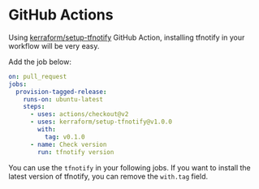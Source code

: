 # GitHub Actions

Using [kerraform/setup-tfnotify](https://github.com/kerraform/setup-tfnotify) GitHub Action, installing tfnotify in your workflow will be very easy.

Add the job below:

```yaml
on: pull_request
jobs:
  provision-tagged-release:
    runs-on: ubuntu-latest
    steps:
      - uses: actions/checkout@v2
      - uses: kerraform/setup-tfnotify@v1.0.0
        with:
          tag: v0.1.0
      - name: Check version 
        run: tfnotify version
```

You can use the `tfnotify` in your following jobs.
If you want to install the latest version of tfnotify, you can remove the `with.tag` field.
